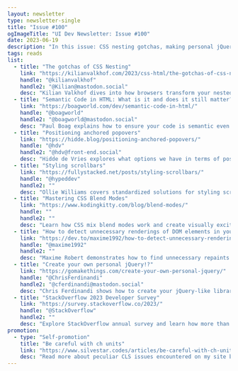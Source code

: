 ```yaml
---
layout: newsletter
type: newsletter-single
title: "Issue #100"
ogImageTitle: "UI Dev Newsletter: Issue #100"
date: 2023-06-19
description: "In this issue: CSS nesting gotchas, making personal jQuery, StackOverflow survey results, and more."
tags: reads
list:
  - title: "The gotchas of CSS Nesting"
    link: "https://kilianvalkhof.com/2023/css-html/the-gotchas-of-css-nesting/"
    handle: "@kilianvalkhof"
    handle2: "@Kilian@mastodon.social"
    desc: "Kilian Valkhof dives into how browsers transform your nested CSS into individual rules."
  - title: "Semantic Code in HTML: What is it and does it still matter?"
    link: "https://boagworld.com/dev/semantic-code-in-html/"
    handle: "@boagworld"
    handle2: "@boagworld@mastodon.social"
    desc: "Paul Boag explains how to ensure your code is semantic even if you are using a framework or website builder app."
  - title: "Positioning anchored popovers"
    link: "https://hidde.blog/positioning-anchored-popovers/"
    handle: "@hdv"
    handle2: "@hdv@front-end.social"
    desc: "Hidde de Vries explores what options we have in terms of positioning popovers relative to their invoker."
  - title: "Styling scrollbars"
    link: "https://fullystacked.net/posts/styling-scrollbars/"
    handle: "@hypeddev"
    handle2: ""
    desc: "Ollie Williams covers standardized solutions for styling scrollbars."
  - title: "Mastering CSS Blend Modes"
    link: "https://www.kodingkitty.com/blog/blend-modes/"
    handle: ""
    handle2: ""
    desc: "Learn how CSS mix blend modes work and create visually exciting designs."
  - title: "How to detect unnecessary renderings of DOM elements in your web app to improve performance"
    link: "https://dev.to/maxime1992/how-to-detect-unnecessary-renderings-of-dom-elements-in-your-web-app-to-improve-performances-13jd"
    handle: "@maxime1992"
    handle2: ""
    desc: "Maxime Robert demonstrates how to find unnecessary repaints using Paint flashing in Chrome DevTools."
  - title: "Create your own personal jQuery!?"
    link: "https://gomakethings.com/create-your-own-personal-jquery/"
    handle: "@ChrisFerdinandi"
    handle2: "@cferdinandi@mastodon.social"
    desc: "Chris Ferdinandi shows how to create your jQuery-like library using the JavaScript class pattern and some modern methods."
  - title: "StackOverflow 2023 Developer Survey"
    link: "https://survey.stackoverflow.co/2023/"
    handle: "@StackOverflow"
    handle2: ""
    desc: "Explore StackOverflow annual survey and learn how more than 90,000 developers learn and level up, which tools they're using, and which ones they want."
promotion:
  - type: "Self-promotion"
    title: "Be careful with ch units"
    link: "https://www.silvestar.codes/articles/be-careful-with-ch-units/"
    desc: "Read more about peculiar CLS issues encountered on my site because I used system fonts, CSS ch unit, and Grammarly extension."
---
```

